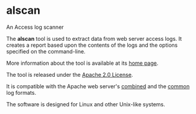 alscan
======

An Access log scanner

The **alscan** tool is used to extract data from web server access logs.
It creates a report based upon the contents of the logs and the options specified on the command-line.

More information about the tool is available at its [home page](http://alscan.org/).

The tool is released under the [Apache 2.0 License](http://http://apache.org/licenses/).

It is compatible with the Apache web server's
[combined](http://httpd.apache.org/docs/1.3/logs.html#combined "Apache documentation of the combined log format")
and the [common](http://en.wikipedia.org/wiki/Common_Log_Format "NCSA Common Log Format on Wikipedia")
log formats.

The software is designed for Linux and other Unix-like systems.


